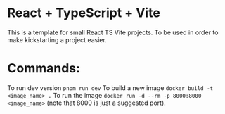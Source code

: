 # React + TypeScript + Vite

This is a template for small React TS Vite projects. To be used in order to make kickstarting a project easier.

# Commands: 
To run dev version `pnpm run dev`
To build a new image `docker build -t <image_name> .`
To run the image `docker run -d --rm -p 8000:8000 <image_name>` (note that 8000 is just a suggested port).